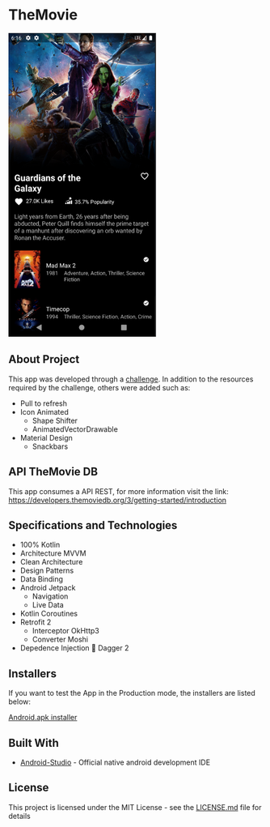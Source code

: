 # TheMovie
<img src="screenshotTheMovie2.png" height="600">

## About Project

This app was developed through a [challenge](file:///C:/Users/rafae/Downloads/Desafio%20M2y%20Android%20%20(1).pdf). In addition to the resources required by the challenge, others were added such as:
- Pull to refresh
- Icon Animated
  * Shape Shifter
  * AnimatedVectorDrawable
- Material Design
  * Snackbars

## API TheMovie DB

This app consumes a API REST, for more information visit the link: https://developers.themoviedb.org/3/getting-started/introduction


## Specifications and Technologies

- 100% Kotlin 
- Architecture MVVM
- Clean Architecture
- Design Patterns
- Data Binding
- Android Jetpack 
  * Navigation
  * Live Data
- Kotlin Coroutines
- Retrofit 2  
  * Interceptor OkHttp3
  * Converter Moshi
- Depedence Injection :syringe: Dagger 2


## Installers

If you want to test the App in the Production mode, the installers are listed below:

[Android.apk installer](https://drive.google.com/file/d/1o3iSaSDMwblOvbk6vJTWFJADyagZUGWq/view?usp=sharing)


## Built With

- [Android-Studio](https://developer.android.com/studio/preview?hl=pt) - Official native android development IDE


## License

This project is licensed under the MIT License - see the [LICENSE.md](https://github.com/steniowagner/mindCast/blob/master/LICENSE) file for details

 


 

 

